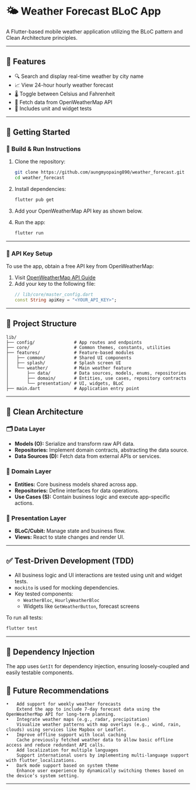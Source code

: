 <!-- Flutter Version: 3.27.2 -->
# 🌤️ Weather Forecast BLoC App

A Flutter-based mobile weather application utilizing the BLoC pattern and Clean Architecture principles.

---

## 📱 Features

- 🔍 Search and display real-time weather by city name
- 📈 View 24-hour hourly weather forecast
- 🌡️ Toggle between Celsius and Fahrenheit
- 🔄 Fetch data from OpenWeatherMap API
- 🧪 Includes unit and widget tests

---

## 🚀 Getting Started

### 🔧 Build & Run Instructions

1. Clone the repository:
   ```bash
   git clone https://github.com/aungmyopaing890/weather_forecast.git
   cd weather_forecast
   ```

2. Install dependencies:
   ```bash
   flutter pub get
   ```

3. Add your OpenWeatherMap API key as shown below.

4. Run the app:
   ```bash
   flutter run
   ```

---

### 🔑 API Key Setup

To use the app, obtain a free API key from OpenWeatherMap:

1. Visit [OpenWeatherMap API Guide](http://openweathermap.org/appid#use)
2. Add your key to the following file:
   ```dart
   // lib/core/master_config.dart
   const String apiKey = "<YOUR_API_KEY>";
   ```

---

## 📁 Project Structure

```
lib/
├── config/               # App routes and endpoints
├── core/                 # Common themes, constants, utilities
├── features/             # Feature-based modules
│   ├── common/           # Shared UI components
│   ├── splash/           # Splash screen UI
│   └── weather/          # Main weather feature
│       ├── data/         # Data sources, models, enums, repositories
│       ├── domain/       # Entities, use cases, repository contracts
│       └── presentation/ # UI, widgets, BLoC
├── main.dart             # Application entry point
```

---

## 🧱 Clean Architecture

### 🗂 Data Layer
- **Models (O):** Serialize and transform raw API data.
- **Repositories:** Implement domain contracts, abstracting the data source.
- **Data Sources (D):** Fetch data from external APIs or services.

### 🧠 Domain Layer
- **Entities:** Core business models shared across app.
- **Repositories:** Define interfaces for data operations.
- **Use Cases (S):** Contain business logic and execute app-specific actions.

### 🎨 Presentation Layer
- **BLoC/Cubit:** Manage state and business flow.
- **Views:** React to state changes and render UI.

---

## ✅ Test-Driven Development (TDD)

- All business logic and UI interactions are tested using unit and widget tests.
- `mockito` is used for mocking dependencies.
- Key tested components:
  - `WeatherBloc`, `HourlyWeatherBloc`
  - Widgets like `GetWeatherButton`, forecast screens

To run all tests:

```bash
flutter test
```

---

## 💉 Dependency Injection

The app uses `GetIt` for dependency injection, ensuring loosely-coupled and easily testable components.

## 🔮 Future Recommendations
	•	Add support for weekly weather forecasts
        Extend the app to include 7-day forecast data using the OpenWeatherMap API for long-term planning.
	•	Integrate weather maps (e.g., radar, precipitation)
        Visualize weather patterns with map overlays (e.g., wind, rain, clouds) using services like Mapbox or Leaflet.
	•	Improve offline support with local caching
        Cache previously fetched weather data to allow basic offline access and reduce redundant API calls.
	•	Add localization for multiple languages
        Support international users by implementing multi-language support with flutter_localizations.
	•	Dark mode support based on system theme
        Enhance user experience by dynamically switching themes based on the device’s system setting.
---